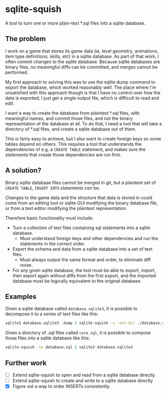 # sqlite-squish
A tool to turn one or more plain-text \*.sql files into a sqlite database.

## The problem
I work on a game that stores its game data (ie, level geometry, animations,
item type definitions, skills, etc) in a sqlite database. As part of that work,
I often commit changes to the sqlite database. Because sqlite databases are
binary files, no meaningful diffs can be committed, and merges cannot be
performed.

My first approach to solving this was to use the sqlite dump command to export
the database, which worked reasonably well. The place where I'm unsatisfied
with this approach though is that I have no control over how the data is
exported; I just get a single output file, which is difficult to read and edit.

I want a way to create the database from plaintext \*.sql files, with meaningful
names, and commit those files, and not the binary representation of the
database at all. To do that, I need a tool that will take a directory of \*.sql
files, and create a sqlite database out of them.

This is fairly easy to achieve, but I also want to create foreign keys so some
tables depend on others. This requires a tool that understands the dependencies
of e.g. a `CREATE TABLE` statement, and makes sure the statements that create
those dependencies are run first.

## A solution?
Binary sqlite database files cannot be merged in git, but a plaintext set of
`CREATE TABLE`, `INSERT INTO` statements *can* be.

Changes to the game data and the structure that data is stored in could come
from an editing tool or sqlite GUI modifying the binary database file, or from
a text editor modifying the plaintext representation.

Therefore basic functionality must include:

- Turn a collection of text files containing sql statements into a sqlite
  database.
  - Must understand foreign keys and other dependencies and run the statements
    in the correct order.
- Export the schema and data from a sqlite database into a set of text files.
  - Must always output the same format and order, to eliminate diff noise.
- For any given sqlite database, the tool must be able to export, import, then
  export again without diffs from the first export, and the imported database
  must be logically equivalent to the original database.

## Examples
Given a sqlite database called `database.sqlite3`, it is possible to decompose
it to a series of text files like this:
```bash
sqlite3 database.sqlite3 .dump | sqlite-squish -v -out-dir ./database.sql
```

Given a directory of .sql files called `core.sql`, it is possible to compose
those files into a sqlite database like this:
```bash
sqlite-squish -in database.sql | sqlite3 database.sqlite3
```

## Further work

- [ ] Extend sqlite-squish to open and read from a sqlite database directly
- [ ] Extend sqlite-squish to create and write to a sqlite database directly
- [x] Figure out a way to order INSERTs consistently.
